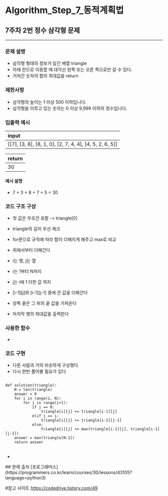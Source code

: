 # Algorithm_Step_7_동적계획법

## 7주차 2번 정수 삼각형 문제 
***
  

### 문제 설명 
- 삼각형 형태의 정보가 담긴 배열 triangle
- 아래 칸으로 이동할 때 대각선 왼쪽 또는 오른 쪽으로만 갈 수 있다.
- 거처간 숫자의 합의 최대값을 return 

### 제한사항
- 삼각형의 높이는 1 이상 500 이하입니다.
- 삼각형을 이루고 있는 숫자는 0 이상 9,999 이하의 정수입니다.

### 입출력 예시 
 | input                                                  | 
 | :------------------------------------------------------| 
 | [[7], [3, 8], [8, 1, 0], [2, 7, 4, 4], [4, 5, 2, 6, 5]]|
  

 | return    | 
 | :---------| 
 | 30        |

#### 예시 설명  
- 7 + 3 + 8 + 7 + 5 = 30 
 

### 코드 구조 구상
- 첫 값은 무조건 포함 -> triangle[0] 
- triangle의 길이 우선 체크 
- for문으로 규칙에 따라 합이 더해지게 해주고 max로 비교 

- 위에서부터 더해간다 
- i는 행, j는 열
- i는 1부터 N까지
- j는 i에 1 더한 값 까지
- [i-1][j]와 [i-1][j-1] 중에 큰 값을 더해간다 
- 양쪽 끝은 그 위의 끝 값을 가져온다 
- 마지막 행의 최대값을 출력한다 

### 사용한 함수 
- 

### 코드 구현

- 다른 사람과 거의 비슷하게 구상했다
- 다시 한번 풀어볼 필요가 있다
<pre>
<code>
def solution(triangle):
    N = len(triangle)       
    answer = 0
    for i in range(1, N):
        for j in range(i+1):
            if j == 0:
                triangle[i][j] += triangle[i-1][j]
            elif j == i:
                triangle[i][j] += triangle[i-1][j-1]
            else:
                triangle[i][j] += max(triangle[i-1][j], triangle[i-1][j-1])    
    answer = max(triangle[N-1])
    return answer    
</code>
</pre>

-

</code>
</pre>
## 문제 출처 
[프로그래머스](https://programmers.co.kr/learn/courses/30/lessons/43105?language=python3)


#참고 사이트 
https://codedrive.tistory.com/49